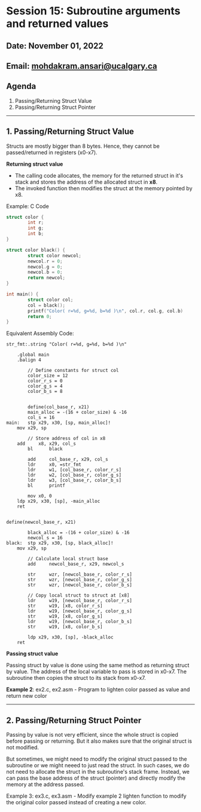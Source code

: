 # Session 15: Subroutine arguments and returned values

## Date: November 01, 2022

## Email: mohdakram.ansari@ucalgary.ca

## Agenda

1. Passing/Returning Struct Value
2. Passing/Returning Struct Pointer

----

## 1. Passing/Returning Struct Value

Structs are mostly bigger than 8 bytes. Hence, they cannot be passed/returned in registers (x0-x7).

**Returning struct value**

- The calling code allocates, the memory for the returned struct in it's stack and stores the address of the allocated struct in **x8**. 
- The invoked function then modifies the struct at the memory pointed by x8.

Example:
C Code
```c
struct color {
        int r;
        int g;
        int b;
}

struct color black() {
        struct color newcol;
        newcol.r = 0;
        newcol.g = 0;
        newcol.b = 0;
        return newcol;
}

int main() {
        struct color col;
        col = black();
        printf("Color( r=%d, g=%d, b=%d )\n", col.r, col.g, col.b)
        return 0;
}
```

Equivalent Assembly Code:
```asssembly
str_fmt:.string "Color( r=%d, g=%d, b=%d )\n"

	.global main
	.balign 4

        // Define constants for struct col
        color_size = 12
        color_r_s = 0
        color_g_s = 4
        color_b_s = 8


        define(col_base_r, x21)
        main_alloc = -(16 + color_size) & -16
        col_s = 16
main:	stp	x29, x30, [sp, main_alloc]!
	mov	x29, sp
	
        // Store address of col in x8
	add     x8, x29, col_s
        bl      black

        add     col_base_r, x29, col_s
        ldr     x0, =str_fmt
        ldr     w1, [col_base_r, color_r_s]
        ldr     w2, [col_base_r, color_g_s]
        ldr     w3, [col_base_r, color_b_s]
        bl      printf
	
        mov	x0, 0
	ldp	x29, x30, [sp], -main_alloc
	ret


define(newcol_base_r, x21)

        black_alloc = -(16 + color_size) & -16
        newcol_s = 16
black:	stp	x29, x30, [sp, black_alloc]!
	mov	x29, sp
	
        // Calculate local struct base
        add     newcol_base_r, x29, newcol_s
        
        str     wzr, [newcol_base_r, color_r_s]
        str     wzr, [newcol_base_r, color_g_s]
        str     wzr, [newcol_base_r, color_b_s]

        // Copy local struct to struct at [x8]
        ldr     w19, [newcol_base_r, color_r_s]
        str     w19, [x8, color_r_s]
        ldr     w19, [newcol_base_r, color_g_s]
        str     w19, [x8, color_g_s]
        ldr     w19, [newcol_base_r, color_b_s]
        str     w19, [x8, color_b_s]
	
        ldp	x29, x30, [sp], -black_alloc
	ret
```
**Passing struct value**

Passing struct by value is done using the same method as returning struct by value.
The address of the local variable to pass is stored in x0-x7. The subroutine then copies the struct to its stack from x0-x7.

**Example 2**: ex2.c, ex2.asm - Program to lighten color passed as value and return new color

---

## 2. Passing/Returning Struct Pointer

Passing by value is not very efficient, since the whole struct is copied before passing or returning. But it also makes sure that the original struct is not modified.

But sometimes, we might need to modify the original struct passed to the subroutine or we might neeed to just read the struct. In such cases, we do not need to allocate the struct in the subroutine's stack frame. Instead, we can pass the base address of the struct (pointer) and directly modify the memory at the address passed.

Example 3: ex3.c, ex3.asm - Modify example 2 lighten function to modify the original color passed instead of creating a new color.